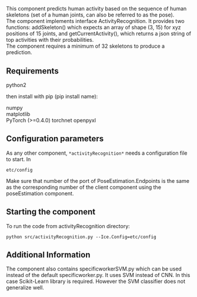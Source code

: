 ```
```
#
``` activityRecognition
```
This component predicts human activity based on the sequence of human skeletons (set of a human joints, can also be referred to as the pose).  
The component implements interface ActivityRecognition. It provides two functions: addSkeleton() which expects an array of shape (3, 15) for xyz positions of 
15 joints, and getCurrentActivity(), which returns a json string of top activities with their probabilities.  
The component requires a minimum of 32 skeletons to produce a prediction.

## Requirements

python2  

then install with pip (pip install name):  

numpy  
matplotlib  
PyTorch (>=0.4.0)
torchnet
openpyxl  


## Configuration parameters
As any other component,
``` *activityRecognition* ```
needs a configuration file to start. In

    etc/config

Make sure that number of the port of PoseEstimation.Endpoints is the same as the corresponding number of the client component using the poseEstimation component.


    
## Starting the component
To run the code from activityRecognition directory:

```shell
python src/activityRecognition.py --Ice.Config=etc/config
```

## Additional Information

The component also contains specificworkerSVM.py which can be used instead of the default specificworker.py. It uses SVM instead of CNN. In this case Scikit-Learn library is required. However the SVM classifier does not generalize well.